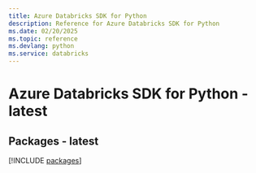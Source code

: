 ```yaml
---
title: Azure Databricks SDK for Python
description: Reference for Azure Databricks SDK for Python
ms.date: 02/20/2025
ms.topic: reference
ms.devlang: python
ms.service: databricks
---
```

# Azure Databricks SDK for Python - latest
## Packages - latest
[!INCLUDE [packages](databricks-index.md)]
